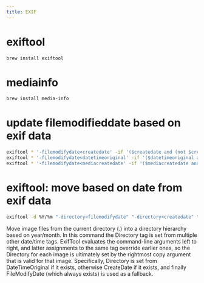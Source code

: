 ```yaml
---
title: EXIF
---
```


# exiftool
```bash
brew install exiftool
```

# mediainfo
```bash
brew install media-info
```

# update filemodifieddate based on exif data
```bash
exiftool * '-filemodifydate<createdate' -if '($createdate and (not $createdate eq "0000:00:00 00:00:00"))'
exiftool * '-filemodifydate<datetimeoriginal' -if '($datetimeoriginal and (not $datetimeoriginal eq "0000:00:00 00:00:00"))'
exiftool * '-filemodifydate<mediacreatedate' -if '($mediacreatedate and (not $mediacreatedate eq "0000:00:00 00:00:00"))'
```

# exiftool: move based on date from exif data
```bash
exiftool -d %Y/%m "-directory<filemodifydate" "-directory<createdate" "-directory<datetimeoriginal" .
```
Move image files from the current directory (.) into a directory hierarchy based on year/month. In this command the Directory tag is set from multiple other date/time tags. ExifTool evaluates the command-line arguments left to right, and latter assignments to the same tag override earlier ones, so the Directory for each image is ultimately set by the rightmost copy argument that is valid for that image. Specifically, Directory is set from DateTimeOriginal if it exists, otherwise CreateDate if it exists, and finally FileModifyDate (which always exists) is used as a fallback.